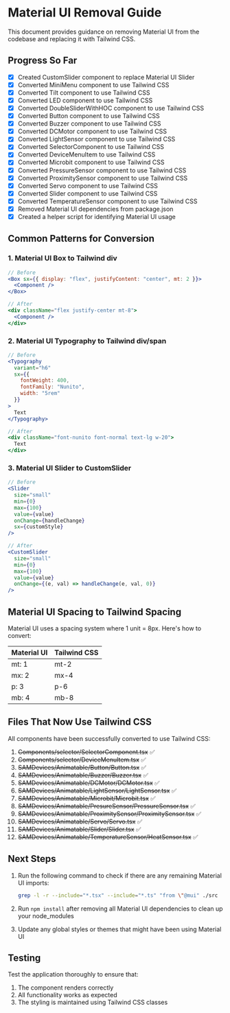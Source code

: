 # Material UI Removal Guide

This document provides guidance on removing Material UI from the codebase and replacing it with Tailwind CSS.

## Progress So Far

- [x] Created CustomSlider component to replace Material UI Slider
- [x] Converted MiniMenu component to use Tailwind CSS
- [x] Converted Tilt component to use Tailwind CSS
- [x] Converted LED component to use Tailwind CSS
- [x] Converted DoubleSliderWithHOC component to use Tailwind CSS
- [x] Converted Button component to use Tailwind CSS
- [x] Converted Buzzer component to use Tailwind CSS
- [x] Converted DCMotor component to use Tailwind CSS
- [x] Converted LightSensor component to use Tailwind CSS
- [x] Converted SelectorComponent to use Tailwind CSS
- [x] Converted DeviceMenuItem to use Tailwind CSS
- [x] Converted Microbit component to use Tailwind CSS
- [x] Converted PressureSensor component to use Tailwind CSS
- [x] Converted ProximitySensor component to use Tailwind CSS
- [x] Converted Servo component to use Tailwind CSS
- [x] Converted Slider component to use Tailwind CSS
- [x] Converted TemperatureSensor component to use Tailwind CSS
- [x] Removed Material UI dependencies from package.json
- [x] Created a helper script for identifying Material UI usage

## Common Patterns for Conversion

### 1. Material UI Box to Tailwind div

```jsx
// Before
<Box sx={{ display: "flex", justifyContent: "center", mt: 2 }}>
  <Component />
</Box>

// After
<div className="flex justify-center mt-8">
  <Component />
</div>
```

### 2. Material UI Typography to Tailwind div/span

```jsx
// Before
<Typography 
  variant="h6" 
  sx={{ 
    fontWeight: 400, 
    fontFamily: "Nunito",
    width: "5rem" 
  }}
>
  Text
</Typography>

// After
<div className="font-nunito font-normal text-lg w-20">
  Text
</div>
```

### 3. Material UI Slider to CustomSlider

```jsx
// Before
<Slider
  size="small"
  min={0}
  max={100}
  value={value}
  onChange={handleChange}
  sx={customStyle}
/>

// After
<CustomSlider
  size="small"
  min={0}
  max={100}
  value={value}
  onChange={(e, val) => handleChange(e, val, 0)}
/>
```

## Material UI Spacing to Tailwind Spacing

Material UI uses a spacing system where 1 unit = 8px. Here's how to convert:

| Material UI | Tailwind CSS |
|-------------|--------------|
| mt: 1       | mt-2         |
| mx: 2       | mx-4         |
| p: 3        | p-6          |
| mb: 4       | mb-8         |

## Files That Now Use Tailwind CSS

All components have been successfully converted to use Tailwind CSS:

1. ~~Components/selector/SelectorComponent.tsx~~ ✅
2. ~~Components/selector/DeviceMenuItem.tsx~~ ✅
3. ~~SAMDevices/Animatable/Button/Button.tsx~~ ✅
4. ~~SAMDevices/Animatable/Buzzer/Buzzer.tsx~~ ✅
5. ~~SAMDevices/Animatable/DCMotor/DCMotor.tsx~~ ✅
6. ~~SAMDevices/Animatable/LightSensor/LightSensor.tsx~~ ✅
7. ~~SAMDevices/Animatable/Microbit/Microbit.tsx~~ ✅
8. ~~SAMDevices/Animatable/PresureSensor/PressureSensor.tsx~~ ✅
9. ~~SAMDevices/Animatable/ProximitySensor/ProximitySensor.tsx~~ ✅
10. ~~SAMDevices/Animatable/Servo/Servo.tsx~~ ✅
11. ~~SAMDevices/Animatable/Slider/Slider.tsx~~ ✅
12. ~~SAMDevices/Animatable/TemperatureSensor/HeatSensor.tsx~~ ✅

## Next Steps

1. Run the following command to check if there are any remaining Material UI imports:
   ```bash
   grep -l -r --include="*.tsx" --include="*.ts" "from \"@mui" ./src
   ```

2. Run `npm install` after removing all Material UI dependencies to clean up your node_modules

3. Update any global styles or themes that might have been using Material UI

## Testing

Test the application thoroughly to ensure that:

1. The component renders correctly
2. All functionality works as expected
3. The styling is maintained using Tailwind CSS classes 